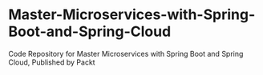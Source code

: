 # Master-Microservices-with-Spring-Boot-and-Spring-Cloud
Code Repository for Master Microservices with Spring Boot and Spring Cloud, Published by Packt
